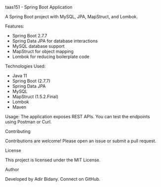 taas151 - Spring Boot Application

A Spring Boot project with MySQL, JPA, MapStruct, and Lombok.

Features:
- Spring Boot 2.7.7
- Spring Data JPA for database interactions
- MySQL database support
- MapStruct for object mapping
- Lombok for reducing boilerplate code

Technologies Used:
- Java 11
- Spring Boot (2.7.7)
- Spring Data JPA
- MySQL
- MapStruct (1.5.2.Final)
- Lombok
- Maven

Usage:
The application exposes REST APIs. You can test the endpoints using Postman or Curl.

Contributing

Contributions are welcome! Please open an issue or submit a pull request.

License

This project is licensed under the MIT License.

Author

Developed by Adir Bidany. Connect on GitHub.
